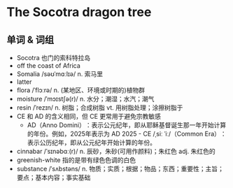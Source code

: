 # The Socotra dragon tree

## 单词 & 词组
- Socotra 也门的索科特拉岛
- off the coast of Africa
- Somalia /səʊˈmɑːlɪə/ n. 索马里
- latter
- flora /ˈflɔːrə/ n. (某地区、环境或时期的)植物群
- moisture /ˈmɔɪstʃə(r)/ n. 水分；潮湿；水汽；潮气
- resin /ˈrezɪn/ n. 树脂；合成树脂 vt. 用树脂处理；涂擦树脂于
- CE 和 AD 的含义相同，但 CE 更常用于避免宗教敏感
  - AD（Anno Domini）‌：表示公元纪年，即从耶稣基督诞生那一年开始计算的年份。例如，2025年表示为 AD 2025‌
  -‌ CE /ˌsiː ˈiː/（Common Era）‌：表示公历纪年，即从公元纪年开始计算的年份。‌
- cinnabar /ˈsɪnəbɑː(r)/ n. 辰砂，朱砂(可用作颜料)；朱红色 adj. 朱红色的
- greenish-white 指的是带有绿色色调的白色
- substance /ˈsʌbstəns/ n. 物质；实质；根据；物品；东西；重要性；主旨；要点；基本内容；事实基础
